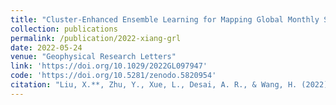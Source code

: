 ```yaml
---
title: "Cluster-Enhanced Ensemble Learning for Mapping Global Monthly Surface Ozone From 2003 to 2019"
collection: publications
permalink: /publication/2022-xiang-grl
date: 2022-05-24
venue: "Geophysical Research Letters"
link: 'https://doi.org/10.1029/2022GL097947'
code: 'https://doi.org/10.5281/zenodo.5820954'
citation: "Liu, X.**, Zhu, Y., Xue, L., Desai, A. R., & Wang, H. (2022). Cluster‐Enhanced Ensemble Learning for Mapping Global Monthly Surface Ozone From 2003 to 2019. Geophysical Research Letters, 49(11), e2022GL097947."
---
```

